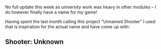 No full update this week as university work was heavy in other modules – I do however finally have a name for my game!

Having spent the last month calling this project “Unnamed Shooter” I used that is inspiration for the actual name and have come up with:

## Shooter: Unknown